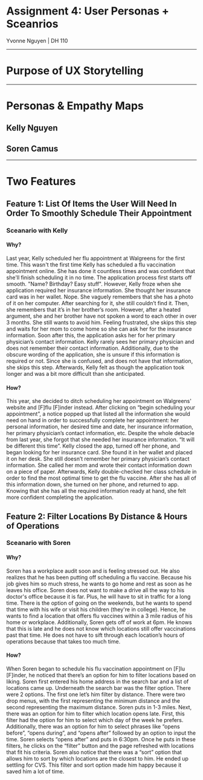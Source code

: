 # Assignment 4: User Personas + Sceanrios 

Yvonne Nguyen | DH 110

---

# Purpose of UX Storytelling 

---

# Personas & Empathy Maps

## Kelly Nguyen

## Soren Camus

---

# Two Features 

## Feature 1: List Of Items the User Will Need In Order To Smoothly Schedule Their Appointment

### Sceanario with Kelly

#### Why?
Last year, Kelly scheduled her flu appointment at Walgreens for the first time. This wasn't the first time Kelly has scheduled a flu vaccination appointment online. She has done it countless times and was confident that she'll finish scheduling it in no time. The application process first starts off smooth. "Name? Birthday? Easy stuff". However, Kelly froze when she application required her insurance information. She thought her insurance card was in her wallet. Nope. She vaguely remembers that she has a photo of it on her computer. After searching for it, she still couldn’t find it. Then, she remembers that it’s in her brother’s room. However, after a heated argument, she and her brother have not spoken a word to each other in over 3 months. She still wants to avoid him. Feeling frustrated, she skips this step and waits for her mom to come home so she can ask her for the insurance information. Soon after this, the application asks her for her primary physician’s contact information. Kelly rarely sees her primary physician and does not remember their contact information. Additionally, due to the obscure wording of the application, she is unsure if this information is required or not. Since she is confused, and does not have that information, she skips this step. Afterwards, Kelly felt as though the application took longer and was a bit more difficult than she anticipated. 

#### How?
This year, she decided to ditch scheduling her appointment on Walgreens' website and [F]flu [F]inder instead. After clicking on “begin scheduling your appointment”, a notice popped up that listed all the information she would need on hand in order to successfully complete her appointment: her personal information, her desired time and date, her insurance information, her primary physician’s contact information, etc. Despite the whole debacle from last year, she forgot that she needed her insurance information. “It will be different this time”. Kelly closed the app, turned off her phone, and began looking for her insurance card. She found it in her wallet and placed it on her desk. She still doesn’t remember her primary physician’s contact information. She called her mom and wrote their contact information down on a piece of paper. Afterwards, Kelly double-checked her class schedule in order to find the most optimal time to get the flu vaccine. After she has all of this information down, she turned on her phone, and returned to app. Knowing that she has all the required information ready at hand, she felt more confident completing the application. 

## Feature 2: Filter Locations By Distance & Hours of Operations 

### Sceanario with Soren

#### Why?
Soren has a workplace audit soon and is feeling stressed out. He also realizes that he has been putting off scheduling a flu vaccine. Because his job gives him so much stress, he wants to go home and rest as soon as he leaves his office. Soren does not want to make a drive all the way to his doctor's office because it is far. Plus, he will have to sit in traffic for a long time. There is the option of going on the weekends, but he wants to spend that time with his wife or visit his children (they're in college). Hence, he wants to find a location that offers flu vaccines within a 3 mile radius of his home or workplace. Additionally, Soren gets off of work at 6pm. He knows that this is late and he does not know which locations still offer vaccinations past that time. He does not have to sift through each location’s hours of operations because that takes too much time.

#### How?
When Soren began to schedule his flu vaccination appointment on [F]lu [F]inder, he noticed that there’s an option for him to filter locations based on liking. Soren first entered his home address in the search bar and a list of locations came up. Underneath the search bar was the filter option. There were 2 options. The first one let’s him filter by distance. There were two drop menus, with the first representing the minimum distance and the second representing the maximum distance. Soren puts in 1-3 miles. Next, there was an option for him to filter which location opens late. First, this filter had the option for him to select which day of the week he prefers. Additionally, there was an option for him to select phrases like “opens before”, “opens during”, and “opens after” followed by an option to input the time. Soren selects “opens after” and puts in 6:30pm. Once he puts in these filters, he clicks on the “filter” button and the page refreshed with locations that fit his criteria. Soren also notice that there was a “sort” option that allows him to sort by which locations are the closest to him. He ended up settling for CVS. This filter and sort option made him happy because it saved him a lot of time.
